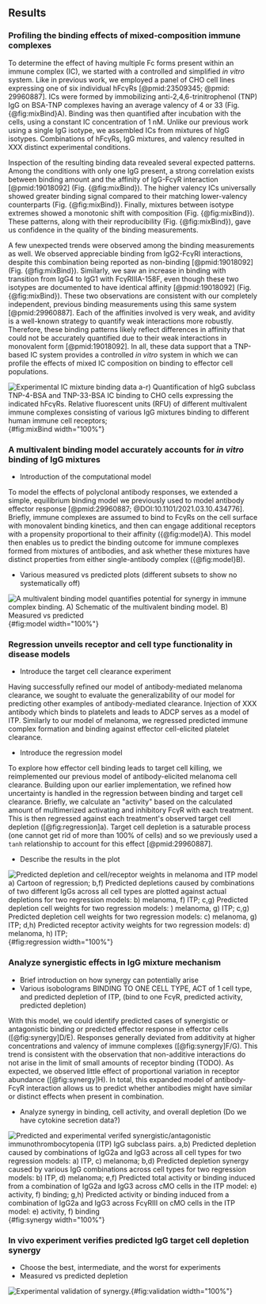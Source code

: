 ## Results

### Profiling the binding effects of mixed-composition immune complexes

To determine the effect of having multiple Fc forms present within an immune complex (IC), we started with a controlled and simplified _in vitro_ system. Like in previous work, we employed a panel of CHO cell lines expressing one of six individual hFcγRs [@pmid:23509345; @pmid: 29960887]. ICs were formed by immobilizing anti-2,4,6-trinitrophenol (TNP) IgG on BSA-TNP complexes having an average valency of 4 or 33 (Fig. {@fig:mixBind}A). Binding was then quantified after incubation with the cells, using a constant IC concentration of 1 nM. Unlike our previous work using a single IgG isotype, we assembled ICs from mixtures of hIgG isotypes. Combinations of hFcγRs, IgG mixtures, and valency resulted in XXX distinct experimental conditions.

Inspection of the resulting binding data revealed several expected patterns. Among the conditions with only one IgG present, a strong correlation exists between binding amount and the affinity of IgG-FcγR interaction [@pmid:19018092] (Fig. {@fig:mixBind}). The higher valency ICs universally showed greater binding signal compared to their matching lower-valency counterparts (Fig. {@fig:mixBind}). Finally, mixtures between isotype extremes showed a monotonic shift with composition (Fig. {@fig:mixBind}). These patterns, along with their reproducibility (Fig. {@fig:mixBind}), gave us confidence in the quality of the binding measurements.

A few unexpected trends were observed among the binding measurements as well. We observed appreciable binding from IgG2-FcγRI interactions, despite this combination being reported as non-binding [@pmid:19018092] (Fig. {@fig:mixBind}). Similarly, we saw an increase in binding with transition from IgG4 to IgG1 with FcγRIIIA-158F, even though these two isotypes are documented to have identical affinity [@pmid:19018092] (Fig. {@fig:mixBind}). These two observations are consistent with our completely independent, previous binding measurements using this same system [@pmid:29960887]. Each of the affinities involved is very weak, and avidity is a well-known strategy to quantify weak interactions more robustly. Therefore, these binding patterns likely reflect differences in affinity that could not be accurately quantified due to their weak interactions in monovalent form [@pmid:19018092]. In all, these data support that a TNP-based IC system provides a controlled _in vitro_ system in which we can profile the effects of mixed IC composition on binding to effector cell populations.

![**Experimental IC mixture binding data** a-r) Quantification of hIgG subclass TNP-4-BSA and TNP-33-BSA IC binding to CHO cells expressing the indicated hFcγRs. Relative fluorescent units (RFU) of different multivalent immune complexes consisting of various IgG mixtures binding to different human immune cell receptors;](figure1.svg "Figure 1"){#fig:mixBind width="100%"}


### A multivalent binding model accurately accounts for _in vitro_ binding of IgG mixtures

- Introduction of the computational model

To model the effects of polyclonal antibody responses, we extended a simple, equilibrium binding model we previously used to model antibody effector response [@pmid:29960887; @DOI:10.1101/2021.03.10.434776]. Briefly, immune complexes are assumed to bind to FcγRs on the cell surface with monovalent binding kinetics, and then can engage additional receptors with a propensity proportional to their affinity ({@fig:model}A). This model then enables us to predict the binding outcome for immune complexes formed from mixtures of antibodies, and ask whether these mixtures have distinct properties from either single-antibody complex ({@fig:model}B).

- Various measured vs predicted plots (different subsets to show no systematically off)


![**A multivalent binding model quantifies potential for synergy in immune complex binding.** A) Schematic of the multivalent binding model. B) Measured vs predicted](figure2.svg "Figure 2"){#fig:model width="100%"}



### Regression unveils receptor and cell type functionality in disease models

- Introduce the target cell clearance experiment

Having successfully refined our model of antibody-mediated melanoma clearance, we sought to evaluate the generalizability of our model for predicting other examples of antibody-mediated clearance. Injection of XXX antibody which binds to platelets and leads to ADCP serves as a model of ITP. Similarly to our model of melanoma, we regressed predicted immune complex formation and binding against effector cell-elicited platelet clearance.

- Introduce the regression model

To explore how effector cell binding leads to target cell killing, we reimplemented our previous model of antibody-elicited melanoma cell clearance. Building upon our earlier implementation, we refined how uncertainty is handled in the regression between binding and target cell clearance. Briefly, we calculate an "activity" based on the calculated amount of multimerized activating and inhibitory FcγR with each treatment. This is then regressed against each treatment's observed target cell depletion ([@fig:regression]a). Target cell depletion is a saturable process (one cannot get rid of more than 100% of cells) and so we previously used a `tanh` relationship to account for this effect [@pmid:29960887].

- Describe the results in the plot


![**Predicted depletion and cell/receptor weights in melanoma and ITP model** a) Cartoon of regression; b,f) Predicted depletions caused by combinations of two different IgGs across all cell types are plotted against actual depletions for two regression models: b) melanoma, f) ITP; c,g) Predicted depletion cell weights for two regression models: ) melanoma, g) ITP; c,g) Predicted depletion cell weights for two regression models: c) melanoma, g) ITP; d,h) Predicted receptor activity weights for two regression models: d) melanoma, h) ITP;](figure3.svg "Figure 3"){#fig:regression width="100%"}



### Analyze synergistic effects in IgG mixture mechanism

- Brief introduction on how synergy can potentially arise
- Various isobolograms BINDING TO ONE CELL TYPE, ACT of 1 cell type, and predicted depletion of ITP, (bind to one FcγR, predicted activity, predicted depletion)

With this model, we could identify predicted cases of synergistic or antagonistic binding or predicted effector response in effector cells ([@fig:synergy]D/E). Responses generally deviated from additivity at higher concentrations and valency of immune complexes ([@fig:synergy]F/G). This trend is consistent with the observation that non-additive interactions do not arise in the limit of small amounts of receptor binding (TODO). As expected, we observed little effect of proportional variation in receptor abundance ([@fig:synergy]H). In total, this expanded model of antibody-FcγR interaction allows us to predict whether antibodies might have similar or distinct effects when present in combination.

- Analyze synergy in binding, cell activity, and overall depletion (Do we have cytokine secretion data?)

![**Predicted and experimental verifed synergistic/antagonistic immunothrombocytopenia (ITP) IgG subclass pairs.** a,b) Predicted depletion caused by combinations of IgG2a and IgG3 across all cell types for two regression models: a) ITP, c) melanoma; b,d) Predicted depletion synergy caused by various IgG combinations across cell types for two regression models: b) ITP, d) melanoma; e,f) Predicted total activity or binding induced from a combination of IgG2a and IgG3 across cMO cells in the ITP model: e) activity, f) binding; g,h) Predicted activity or binding induced from a combination of IgG2a and IgG3 across FcγRIII on cMO cells in the ITP model: e) activity, f) binding](figure4.svg "Figure 4"){#fig:synergy width="100%"}



### In vivo experiment verifies predicted IgG target cell depletion synergy

- Choose the best, intermediate, and the worst for experiments
- Measured vs predicted depletion

![**Experimental validation of synergy.**](figure5.svg "Figure 5"){#fig:validation width="100%"}




